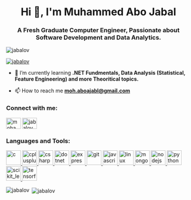 <h1 align="center">Hi 👋, I'm Muhammed Abo Jabal</h1>
<h3 align="center">A Fresh Graduate Computer Engineer, Passionate about Software Development and Data Analytics.</h3>

<p align="left"> <img src="https://komarev.com/ghpvc/?username=jabalov&label=Profile%20views&color=0e75b6&style=flat" alt="jabalov" /> </p>

<p align="left"> <a href="https://github.com/ryo-ma/github-profile-trophy"><img src="https://github-profile-trophy.vercel.app/?username=jabalov" alt="jabalov" /></a> </p>

- 🌱 I’m currently learning **.NET Fundmentals, Data Analysis (Statistical, Feature Engineering) and more Theoritical topics.**

- 📫 How to reach me **moh.aboajabl@gmail.com**

<h3 align="left">Connect with me:</h3>
<p align="left">
<a href="https://linkedin.com/in/mohammed abo-jabal" target="blank"><img align="center" src="https://cdn.jsdelivr.net/npm/simple-icons@3.0.1/icons/linkedin.svg" alt="mohammed abo-jabal" height="30" width="40" /></a>
<a href="https://www.leetcode.com/jabalov" target="blank"><img align="center" src="https://cdn.jsdelivr.net/npm/simple-icons@3.0.1/icons/leetcode.svg" alt="jabalov" height="30" width="40" /></a>
</p>

<h3 align="left">Languages and Tools:</h3>
<p align="left"> <a href="https://www.cprogramming.com/" target="_blank"> <img src="https://devicons.github.io/devicon/devicon.git/icons/c/c-original.svg" alt="c" width="40" height="40"/> </a> <a href="https://www.w3schools.com/cpp/" target="_blank"> <img src="https://devicons.github.io/devicon/devicon.git/icons/cplusplus/cplusplus-original.svg" alt="cplusplus" width="40" height="40"/> </a> <a href="https://www.w3schools.com/cs/" target="_blank"> <img src="https://devicons.github.io/devicon/devicon.git/icons/csharp/csharp-original.svg" alt="csharp" width="40" height="40"/> </a> <a href="https://dotnet.microsoft.com/" target="_blank"> <img src="https://devicons.github.io/devicon/devicon.git/icons/dot-net/dot-net-original-wordmark.svg" alt="dotnet" width="40" height="40"/> </a> <a href="https://expressjs.com" target="_blank"> <img src="https://devicons.github.io/devicon/devicon.git/icons/express/express-original-wordmark.svg" alt="express" width="40" height="40"/> </a> <a href="https://git-scm.com/" target="_blank"> <img src="https://www.vectorlogo.zone/logos/git-scm/git-scm-icon.svg" alt="git" width="40" height="40"/> </a> <a href="https://developer.mozilla.org/en-US/docs/Web/JavaScript" target="_blank"> <img src="https://devicons.github.io/devicon/devicon.git/icons/javascript/javascript-original.svg" alt="javascript" width="40" height="40"/> </a> <a href="https://www.linux.org/" target="_blank"> <img src="https://devicons.github.io/devicon/devicon.git/icons/linux/linux-original.svg" alt="linux" width="40" height="40"/> </a> <a href="https://www.mongodb.com/" target="_blank"> <img src="https://devicons.github.io/devicon/devicon.git/icons/mongodb/mongodb-original-wordmark.svg" alt="mongodb" width="40" height="40"/> </a> <a href="https://nodejs.org" target="_blank"> <img src="https://devicons.github.io/devicon/devicon.git/icons/nodejs/nodejs-original-wordmark.svg" alt="nodejs" width="40" height="40"/> </a> <a href="https://www.python.org" target="_blank"> <img src="https://devicons.github.io/devicon/devicon.git/icons/python/python-original.svg" alt="python" width="40" height="40"/> </a> <a href="https://scikit-learn.org/" target="_blank"> <img src="https://upload.wikimedia.org/wikipedia/commons/0/05/Scikit_learn_logo_small.svg" alt="scikit_learn" width="40" height="40"/> </a> <a href="https://www.tensorflow.org" target="_blank"> <img src="https://www.vectorlogo.zone/logos/tensorflow/tensorflow-icon.svg" alt="tensorflow" width="40" height="40"/> </a> </p>

<p><img align="left" src="https://github-readme-stats.vercel.app/api/top-langs?username=jabalov&show_icons=true&locale=en&layout=compact" alt="jabalov" /></p>

<p>&nbsp;<img align="center" src="https://github-readme-stats.vercel.app/api?username=jabalov&show_icons=true&locale=en" alt="jabalov" /></p>
